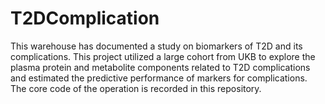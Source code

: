 # T2DComplication
This warehouse has documented a study on biomarkers of T2D and its complications. This project utilized a large cohort from UKB to explore the plasma protein and metabolite components related to T2D complications and estimated the predictive performance of markers for complications. The core code of the operation is recorded in this repository.
